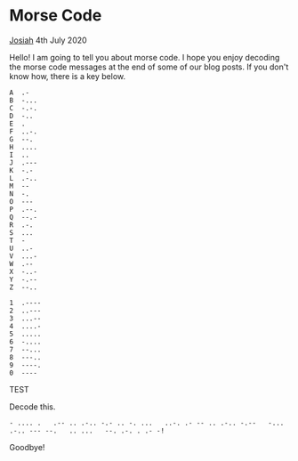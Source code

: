 # Morse Code

[Josiah](/josiah) 4th July 2020

Hello! I am going to tell you about morse code. I hope you enjoy decoding the morse code messages at the end of some of our blog posts. If you don't know how, there is a key below.

```
A  .-
B  -...
C  -.-.
D  -..
E  .
F  ..-.
G  --.
H  ....
I  ..
J  .---
K  -.-
L  .-..
M  --
N  -.
O  ---
P  .--.
Q  --.-
R  .-.
S  ...
T  -
U  ..-
V  ...-
W  .--
X  -..-
Y  -.--
Z  --..

1  .----
2  ..---
3  ...--
4  ....-
5  .....
6  -....
7  --...
8  ---..
9  ----.
0  ----
```

TEST

Decode this.

```
- .... .   .-- .. .-.. -.- .. -. ...   ..-. .- -- .. .-.. -.--   -... .-.. --- --.   .. ...   --. .-. . .- -!
```

Goodbye!
